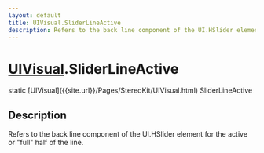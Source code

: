 ```yaml
---
layout: default
title: UIVisual.SliderLineActive
description: Refers to the back line component of the UI.HSlider element for the active or "full" half of the line.
---
```

# [UIVisual]({{site.url}}/Pages/StereoKit/UIVisual.html).SliderLineActive

<div class='signature' markdown='1'>
static [UIVisual]({{site.url}}/Pages/StereoKit/UIVisual.html) SliderLineActive
</div>

## Description
Refers to the back line component of the UI.HSlider
element for the active or "full" half of the line.

